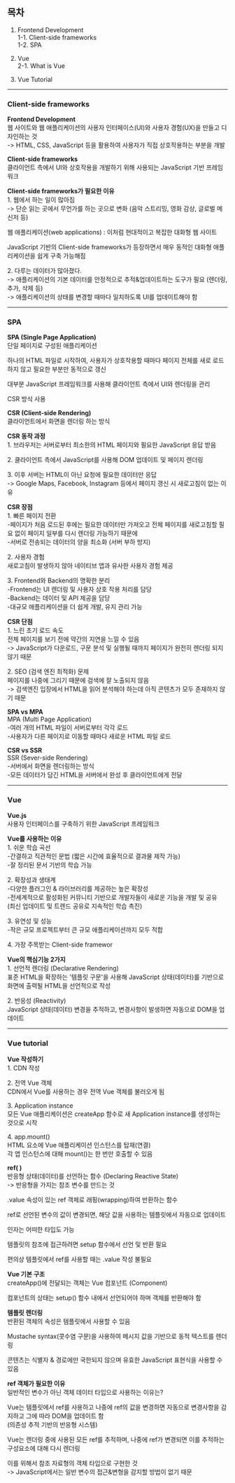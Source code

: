 ## 목차   
1. Frontend Development  
1-1. Client-side frameworks  
1-2. SPA

2. Vue  
2-1. What is Vue

3. Vue Tutorial

---

### Client-side frameworks  

**Frontend Development**   
웹 사이트와 웹 애플리케이션의 사용자 인터페이스(UI)와 사용자 경험(UX)을 만들고 디자인하는 것  
-> HTML, CSS, JavaScript 등을 활용하여 사용자가 직접 상호작용하는 부분을 개발


**Client-side frameworks**   
클라이언트 측에서 UI와 상호작용을 개발하기 위해 사용되는 JavaScript 기반 프레임워크


**Client-side frameworks가 필요한 이유**    
1\. 웹에서 하는 일이 많아짐  
-> 단순 읽는 곳에서 무언가를 하는 곳으로 변화 (음악 스트리밍, 영화 감상, 글로벌 메신저 등)

웹 애플리케이션(web applications) : 이처럼 현대적이고 복잡한 대화형 웹 사이트

JavaScript 기반의 Client-side frameworks가 등장하면서 매우 동적인 대화형 애플리케이션을 쉽게 구축 가능해짐

2\. 다루는 데이터가 많아졌다.   
-> 애플리케이션의 기본 데이터를 안정적으로 추적&업데이트하는 도구가 필요 (렌더링, 추가, 삭제 등)  
-> 애플리케이션의 상태를 변경할 때마다 일치하도록 UI를 업데이트해야 함


---


### SPA

**SPA (Single Page Application)**   
단일 페이지로 구성된 애플리케이션

하나의 HTML 파일로 시작하여, 사용자가 상호작용할 때마다 페이지 전체를 새로 로드하지 않고 필요한 부분만 동적으로 갱신

대부분 JavaScript 프레임워크를 사용해 클라이언트 측에서 UI와 렌더링을 관리

CSR 방식 사용


**CSR (Client-side Rendering)**   
클라이언트에서 화면을 렌더링 하는 방식

**CSR 동작 과정**  
1\. 브라우저는 서버로부터 최소한의 HTML 페이지와 필요한 JavaScript 응답 받음

2\. 클라이언트 측에서 JavaScript를 사용해 DOM 업데이트 및 페이지 렌더링

3\. 이후 서버는 HTML이 아닌 요청에 필요한 데이터만 응답  
-> Google Maps, Facebook, Instagram 등에서 페이지 갱신 시 새로고침이 없는 이유

**CSR 장점**   
1\. 빠른 페이지 전환  
-페이지가 처음 로드된 후에는 필요한 데이터만 가져오고 전체 페이지를 새로고침할 필요 없이 페이지 일부를 다시 렌더링 가능하기 때문에  
-서버로 전송되는 데이터의 양을 최소화 (서버 부하 방지)

2\. 사용자 경험   
새로고침이 발생하지 않아 네이티브 앱과 유사한 사용자 경험 제공

3\. Frontend와 Backend의 명확한 분리   
-Frontend는 UI 렌더링 및 사용자 상호 작용 처리를 담당   
-Backend는 데이터 및 API 제공을 담당  
-대규모 애플리케이션을 더 쉽게 개발, 유지 관리 가능

**CSR 단점**  
1\. 느린 초기 로드 속도   
전체 페이지를 보기 전에 약간의 지연을 느낄 수 있음   
-> JavaScript가 다운로드, 구문 분석 및 실행될 때까지 페이지가 완전히 렌더링 되지 않기 때문

2\. SEO (검색 엔진 최적화) 문제   
페이지를 나중에 그리기 때문에 검색에 잘 노출되지 않음  
-> 검색엔진 입장에서 HTML을 읽어 분석해야 하는데 아직 콘텐츠가 모두 존재하지 않기 때문

**SPA vs MPA**  
MPA (Multi Page Application)   
-여러 개의 HTML 파일이 서버로부터 각각 로드  
-사용자가 다른 페이지로 이동할 때마다 새로운 HTML 파일 로드

**CSR vs SSR**   
SSR (Sever-side Rendering)   
-서버에서 화면을 렌더링하는 방식   
-모든 데이터가 담긴 HTML을 서버에서 완성 후 클라이언트에게 전달


---


### Vue

**Vue.js**   
사용자 인터페이스를 구축하기 위한 JavaScript 프레임워크


**Vue를 사용하는 이유**   
1\. 쉬운 학습 곡선    
-간결하고 직관적인 문법 (짧은 시간에 효율적으로 결과물 제작 가능)  
-잘 정리된 문서 기반의 학습 가능

2\. 확장성과 생태계   
-다양한 플러그인 & 라이브러리를 제공하는 높은 확장성   
-전세계적으로 활성화된 커뮤니티 기반으로 개발자들이 새로운 기능을 개발 및 공유   
(최신 업데이트 및 트렌드 공유로 지속적인 학습 촉진)

3\. 유연성 및 성능    
-작은 규모 프로젝트부터 큰 규모 애플리케이션까지 모두 적합

4\. 가장 주목받는 Client-side framewor   


**Vue의 핵심기능 2가지**    
1\. 선언적 렌더링 (Declarative Rendering)   
표준 HTML을 확장하는 '템플릿 구문'을 사용해 JavaScript 상태(데이터)를 기반으로 화면에 출력될 HTML을 선언적으로 작성

2\. 반응성 (Reactivity)   
JavaScript 상태(데이터) 변경을 추적하고, 변경사항이 발생하면 자동으로 DOM을 업데이트


---


### Vue tutorial

**Vue 작성하기**   
1\. CDN 작성

2\. 전역 Vue 객체  
CDN에서 Vue를 사용하는 경우 전역 Vue 객체를 불러오게 됨

3\. Application instance  
모든 Vue 애플리케이션은 createApp 함수로 새 Application instance를 생성하는 것으로 시작

4\. app.mount()    
HTML 요소에 Vue 애플리케이션 인스턴스를 탑재(연결)   
각 앱 인스턴스에 대해 mount()는 한 번만 호출할 수 있음

**ref( )**   
반응형 상태(데이터)를 선언하는 함수 (Declaring Reactive State)  
-> 반응형을 가지는 참조 변수를 만드는 것

.value 속성이 있는 ref 객체로 래핑(wrapping)하여 반환하는 함수  

ref로 선언된 변수의 값이 변경되면, 해당 값을 사용하는 템플릿에서 자동으로 업데이트  

인자는 어떠한 타입도 가능

템플릿의 참조에 접근하려면 setup 함수에서 선언 및 반환 필요

편의상 템플릿에서 ref를 사용할 때는 .value 작성 불필요


**Vue 기본 구조**   
createApp()에 전달되는 객체는 Vue 컴포넌트 (Component) 

컴포넌트의 상태는 setup() 함수 내에서 선언되어야 하며 객체를 반환해야 함


**템플릿 렌더링**   
반환된 객체의 속성은 템플릿에서 사용할 수 있음

Mustache syntax(콧수염 구문)을 사용하여 메시지 값을 기반으로 동적 텍스트를 렌더링

콘텐츠는 식별자 & 경로에만 국한되지 않으며 유효한 JavaScript 표현식을 사용할 수 있음


**ref 객체가 필요한 이유**    
일반적인 변수가 아닌 객체 데이터 타입으로 사용하는 이유는?

Vue는 템플릿에서 ref를 사용하고 나중에 ref의 값을 변경하면 자동으로 변경사항을 감지하고 그에 따라 DOM을 업데이트 함  
(의존성 추적 기반의 반응형 시스템)

Vue는 렌더링 중에 사용된 모든 ref를 추적하며, 나중에 ref가 변경되면 이를 추적하는 구성요소에 대해 다시 렌더링

이를 위해서 참조 자료형의 객체 타입으로 구현한 것  
-> JavaScript에서는 일반 변수의 접근&변형을 감지할 방법이 없기 때문





































